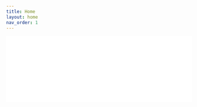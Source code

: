```yaml
---
title: Home
layout: home
nav_order: 1
---
```

<!DOCTYPE html>
<html lang="en">
<head>
<meta charset="UTF-8">
<meta name="viewport" content="width=device-width, initial-scale=1.0">
<title>YouTube Video Slideshow</title>
<style>
    .video-container {
        display: flex;
        justify-content: space-around;
        align-items: center;
        flex-wrap: nowrap;
        overflow-x: auto;
        scroll-snap-type: x mandatory;
        margin-bottom: 20px;
    }
    
    .video-item {
        flex: 0 0 auto;
        scroll-snap-align: start;
        margin-right: 10px;
    }
    
    iframe {
        width: 320px;
        height: 180px;
    }
</style>
</head>
<body>
<div class="video-container">
    <div class="video-item"><iframe src="URL_OF_VIDEO_1" frameborder="0" allowfullscreen></iframe></div>
    <div class="video-item"><iframe src="URL_OF_VIDEO_2" frameborder="0" allowfullscreen></iframe></div>
    <div class="video-item"><iframe src="URL_OF_VIDEO_3" frameborder="0" allowfullscreen></iframe></div>
    <div class="video-item"><iframe src="URL_OF_VIDEO_4" frameborder="0" allowfullscreen></iframe></div>
    <div class="video-item"><iframe src="URL_OF_VIDEO_5" frameborder="0" allowfullscreen></iframe></div>
    <div class="video-item"><iframe src="URL_OF_VIDEO_6" frameborder="0" allowfullscreen></iframe></div>
    <div class="video-item"><iframe src="URL_OF_VIDEO_7" frameborder="0" allowfullscreen></iframe></div>
    <div class="video-item"><iframe src="URL_OF_VIDEO_8" frameborder="0" allowfullscreen></iframe></div>
</div>
</body>
</html>